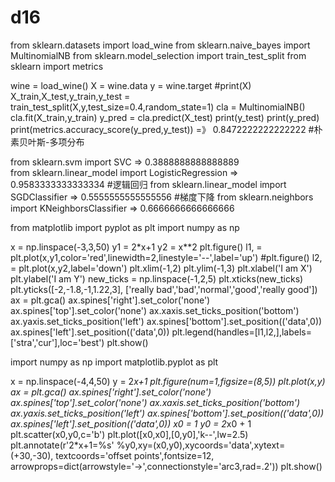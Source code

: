 # d16

from sklearn.datasets import load_wine
from sklearn.naive_bayes import MultinomialNB
from sklearn.model_selection import train_test_split
from sklearn import metrics

wine = load_wine()
X = wine.data
y = wine.target
#print(X)
X_train,X_test,y_train,y_test = train_test_split(X,y,test_size=0.4,random_state=1)
cla = MultinomialNB()
cla.fit(X_train,y_train)
y_pred = cla.predict(X_test)
print(y_test)
print(y_pred)
print(metrics.accuracy_score(y_pred,y_test)) =》 0.8472222222222222              #朴素贝叶斯-多项分布

from sklearn.svm import SVC => 0.3888888888888889                
from sklearn.linear_model import LogisticRegression => 0.9583333333333334          #逻辑回归
from sklearn.linear_model import SGDClassifier => 0.5555555555555556               #梯度下降
from sklearn.neighbors import KNeighborsClassifier => 0.6666666666666666        

from matplotlib import pyplot as plt
import numpy as np

x = np.linspace(-3,3,50)
y1 = 2*x+1
y2 = x**2
plt.figure()
l1, = plt.plot(x,y1,color='red',linewidth=2,linestyle='--',label='up')
#plt.figure()
l2, = plt.plot(x,y2,label='down')
plt.xlim(-1,2)
plt.ylim(-1,3)
plt.xlabel('I am X')
plt.ylabel('I am Y')
new_ticks = np.linspace(-1,2,5)
plt.xticks(new_ticks)
plt.yticks([-2,-1.8,-1,1.22,3],
           ['really bad','bad','normal','good','really good'])
ax = plt.gca()
ax.spines['right'].set_color('none')
ax.spines['top'].set_color('none')
ax.xaxis.set_ticks_position('bottom')
ax.yaxis.set_ticks_position('left')
ax.spines['bottom'].set_position(('data',0))
ax.spines['left'].set_position(('data',0))
plt.legend(handles=[l1,l2,],labels=['stra','cur'],loc='best')
plt.show()

import numpy as np
import matplotlib.pyplot as plt

x = np.linspace(-4,4,50)
y = 2*x+1
plt.figure(num=1,figsize=(8,5))
plt.plot(x,y)
ax = plt.gca()
ax.spines['right'].set_color('none')
ax.spines['top'].set_color('none')
ax.xaxis.set_ticks_position('bottom')
ax.yaxis.set_ticks_position('left')
ax.spines['bottom'].set_position(('data',0))
ax.spines['left'].set_position(('data',0))
x0 = 1
y0 = 2*x0 + 1
plt.scatter(x0,y0,c='b')
plt.plot([x0,x0],[0,y0],'k--',lw=2.5)
plt.annotate(r'2*x+1=%s' %y0,xy=(x0,y0),xycoords='data',xytext=(+30,-30),
             textcoords='offset points',fontsize=12,
             arrowprops=dict(arrowstyle='->',connectionstyle='arc3,rad=.2'))
plt.show()
